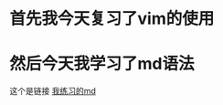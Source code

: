 # 首先我今天复习了vim的使用
# 然后今天我学习了md语法
这个是链接 [我练习的md](https://github.com/best-zqq/test-002/blob/master/6-7.md)
